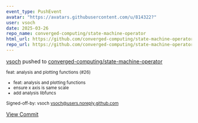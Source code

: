 ```yaml
---
event_type: PushEvent
avatar: "https://avatars.githubusercontent.com/u/814322?"
user: vsoch
date: 2025-03-26
repo_name: converged-computing/state-machine-operator
html_url: https://github.com/converged-computing/state-machine-operator/commit/60c82ed786fabce057a5ef7679d2b42676b03ebb
repo_url: https://github.com/converged-computing/state-machine-operator
---
```


<a href='https://github.com/vsoch' target='_blank'>vsoch</a> pushed to <a href='https://github.com/converged-computing/state-machine-operator' target='_blank'>converged-computing/state-machine-operator</a>

<small>feat: analysis and plotting functions (#26)

* feat: analysis and plotting functions
* ensure x axis is same scale
* add analysis libfuncs

Signed-off-by: vsoch <vsoch@users.noreply.github.com></small>

<a href='https://github.com/converged-computing/state-machine-operator/commit/60c82ed786fabce057a5ef7679d2b42676b03ebb' target='_blank'>View Commit</a>